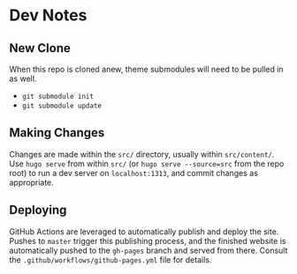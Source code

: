 # Dev Notes

## New Clone

When this repo is cloned anew, theme submodules will need to be pulled in as well.

- `git submodule init`
- `git submodule update`

## Making Changes

Changes are made within the `src/` directory, usually within `src/content/`.
Use `hugo serve` from within `src/` (or `hugo serve --source=src` from the repo root) to run a dev server on `localhost:1313`, and commit changes as appropriate.

## Deploying

GitHub Actions are leveraged to automatically publish and deploy the site.
Pushes to `master` trigger this publishing process, and the finished website is automatically pushed to the `gh-pages` branch and served from there.
Consult the `.github/workflows/github-pages.yml` file for details.
